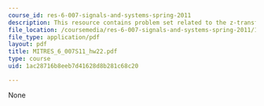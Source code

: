 ```yaml
---
course_id: res-6-007-signals-and-systems-spring-2011
description: This resource contains problem set related to the z-transform.
file_location: /coursemedia/res-6-007-signals-and-systems-spring-2011/1ac28716b8eeb7d41628d8b281c68c20_MITRES_6_007S11_hw22.pdf
file_type: application/pdf
layout: pdf
title: MITRES_6_007S11_hw22.pdf
type: course
uid: 1ac28716b8eeb7d41628d8b281c68c20

---
```

None